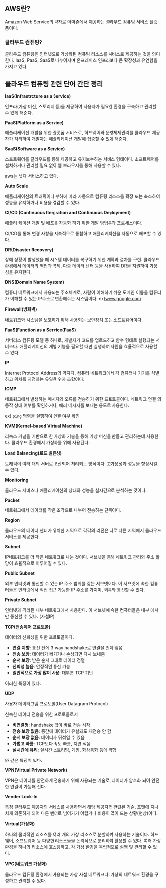 ## AWS란?

Amazon Web Service의 약자로 아마존에서 제공하는 클라우드 컴퓨팅 서비스 플랫폼이다.

### 클라우드 컴퓨팅?

클라우드 컴퓨팅은 인터넷으로 가상화된 컴퓨팅 리소스를 서비스로 제공하는 것을 의미한다.  IaaS, PaaS, SaaS로 나누어지며 온프레미스 인프라보다 큰 확장성과 유연함을 가지고 있다.

## 클라우드 컴퓨팅 관련 단어 간단 정리

**IaaS(Infrastrcture as a Service)**

인프라(가상 머신, 스토리지 등)을 제공하여 사용자가 필요한 환경을 구축하고 관리할 수 있게 해준다.

**PaaS(Platform as a Service)**

애플리케이션 개발을 위한 플랫폼 서비스로, 하드웨어와 운영체제관리를 클라우드 제공자가 처리하여 개발자는 애플리케이션 개발에 집중할 수 있게 해준다.

**SaaS(Software as a Service)**

소프트웨어를 클라우드를 통해 제공하고 유지보수하는 서비스 형태이다. 소프트웨어를 설치하거나 관리할 필요 없이 웹 브라우저를 통해 사용할 수 있다.

aws는 셋다 서비스하고 있다.

**Auto Scale**

애플리케이션의 트래픽이나 부하에 따라 자동으로 컴퓨팅 리소스를 확장 또는 축소하여 성능을 유지하거나 비용을 절감할 수 있다.

**CI/CD (Continuous Itergration and Continuous Deployment)**

애플리 케이션 개발 및 배포를 자동화 하기 위한 개발 방법론과 프로세스이다.

CI/CD를 통해 변경 사항을 지속적으로 통합하고 애플리케이션을 자동으로 배포할 수 있다.

**DR(Disaster Recovery)**

장애 상황이 발생했을 때 시스템 데이터를 복구하기 위한 계획과 절차를 구현. 클라우드 환경에서 데이터의 백업과 복제, 다중 데이터 센터 등을 사용하여 DR을 지원하여 가용성을 유지한다.

**DNS(Domain Name System)**

컴퓨터 네트워크에서 사용되는 주소체계로, 사람이 이해하기 쉬운 도메인 이름을 컴퓨터가 이해할 수 있는 IP주소로 변환해주는 시스템이다. ex)www.google.com

**Firewall(방화벽)**

네트워크와 시스템을 보호하기 위해 사용되는 보안장치 또는 소프트웨어이다.

**FaaS(Function as a Service(FaaS)**

서버리스 컴퓨팅 모델 중 하나로, 개발자가 코드를 업로드하고  함수 형태로 실행되는 서비스다. 애플리케이션의 개별 기능을 필요할 때만 실행하여 자원을 효율적으로 사용할 수 있다.

**IP**

Internet Protocol Address의 약자다. 컴퓨터 네트워크에서 각 컴퓨터나 기기를 식별하고 위치를 지정하는 유일한 숫자 조합이다.

**ICMP**

네트워크에서 발생하는 메시지와 오류를 전송하기 위한 프로토콜이다.  네트워크 연결 의 동작 상태 여부를 확인하거나, 에러 메시지를 보내는 용도로 사용한다.

ex) `ping` 명령을 실행하여 연결 여부 확인

**KVM(Kernel-based Virtual Machine)**

리눅스 커널을 기반으로 한 가상화 기술을 통해 가상 머신을 만들고 관리하는데 사용한다. 클라우드 환경에서 가상화를 위해 사용된다.

**Load Balancing(로드 밸런싱)**

트래픽이 여러 대의 서버로 분산되어 처리되는 방식이다. 고가용성과 성능을 향상시킬 수 있다.

**Monitoring**

클라우드 서비스나 애플리케이션의 상태와 성능을 실시간으로 분석하는 것이다.

**Packet**

네트워크에서 데이터를 작은 조각으로 나누어 전송하는 단위이다.

**Region**

클라우드의 데이터 센터가 위치한 지역으로 각각의 리전은 서로 다른 지역에서 클라우드 서비스를 제공한다.

**Subnet**

IP네트워크를 더 작은 네트워크로 나눈 것이다. 서브넷을 통해 네트워크 관리와 주소 할당이 효율적으로 이루어질 수 있다.

**Public Subnet**

외부 인터넷과 통신할 수 있는 IP 주소 범위를 갖는 서브넷이다. 이 서브넷에 속한 컴퓨터들은 인터넷에서 직접 접근 가능한 IP 주소를 가지며, 외부와 통신할 수 있다.

**Private Subnet**

인터넷과 격리된 내부 네트워크에서 사용한다. 이 서브넷에 속한 컴퓨터들은 내부 에서만 통신할 수 있다. (사설IP)

**TCP(전송제어 프로토콜)**

데이터의 신뢰성을 위한 프로토콜이다.

- **연결 지향**: 통신 전에 3-way handshake로 연결을 먼저 맺음
- **전송 보장**: 데이터가 빠지거나 손상되면 다시 보내줌
- **순서 보장**: 받은 순서 그대로 데이터 정렬
- **신뢰성 높음**: 안정적인 통신 가능
- **일반적으로 가장 많이 사용**: 대부분 TCP 기반

이러한 특징이 있다.

**UDP**

사용자 데이터그램 프로토콜(User Datagram Protocol)

신속한 데이터 전송을 위한 프로토콜로서

- **비연결형**: handshake 없이 바로 전송 시작
- **전송 보장 없음**: 중간에 데이터가 유실돼도 재전송 안 함
- **순서 보장 없음**: 데이터가 뒤섞일 수 있음
- **가볍고 빠름**: TCP보다 속도 빠름, 지연 적음
- **실시간에 유리**: 실시간 스트리밍, 게임, 화상통화 등에 적합

와 같은 특징이 있다.

**VPN(Virtual Private Network)**

VPN은 데이터를 안전하게 전송하기 위해 사용되는 기술로, 데이터가 암호화 되어 안전한 연결이 가능해 진다.

**Vender Lock-In**

특정 클라우드 제공자의 서비스를 사용하면서 해당 제공자와 관련된 기술, 포맷에 지나치게 의존하게 되어 다른 벤더로 넘어가기 어렵거나 비용이 많이 드는 상황(현상)이다.

**Virtual(가상화)**

하나의 물리적인 리소스를 여러 개의 가상 리소스로 분할하여 사용하는 기술이다. 하드웨어, 소프트웨어 등 다양한 리소스들을 논리적으로 분리하여 활용할 수 있다. 여러 가상 환경을 하나의 리소스에 호스팅하고, 각 가상 환경을 독립적으로 실행 및 관리할 수 있다.

**VPC(네트워크 가상화)**

클라우드 컴퓨팅 환경에서 사용되는 가상 사설 네트워크다. 가상의 네트워크 환경을 구성하고 관리할 수 있다.